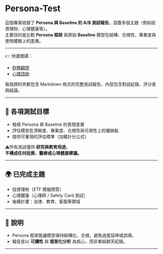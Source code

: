 # Persona-Test

這個專案收錄了 **Persona 與 Baseline 的 A/B 測試報告**，涵蓋多個主題（例如投資理財、心理健康等）。  
主要目的是比較 **Persona 框架** 與原始 **Baseline** 模型在結構、合規性、專業度與使用體驗上的差異。  

---

👉 快速閱讀：  

- [財務顧問](./test_investment)
- [心理諮詢](./test_medical)  

每個資料夾都包含 Markdown 格式的完整測試報告，內容包含對話紀錄、評分表與結論。  

---

## 🎯 各項測試目標

- 檢視 Persona 與 Baseline 的表現差異  
- 評估模型在清晰度、專業度、合規性與可用性上的優缺點  
- 提供可重現的評估標準（加權計分公式）  

⚠️所有測試僅供 **研究與教育用途**。  
**不構成任何投資、醫療或心理健康建議。**  

---

## 🌍 已完成主題

- 投資理財（ETF 模擬問答）  
- 心理健康（心理師 / Safety Card 測試）  
- 後續計畫：法律、教育、客服等領域  

---

## 📌 說明

- Persona 框架能讓模型保持結構化、合規，避免過度延伸或誤導。  
- 報告皆以 **可讀性** 與 **框架化分析** 為核心，而非單純聊天紀錄。  

---
